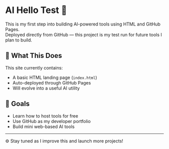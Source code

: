 # AI Hello Test 👋

This is my first step into building AI-powered tools using HTML and GitHub Pages.  
Deployed directly from GitHub — this project is my test run for future tools I plan to build.

## 🚀 What This Does

This site currently contains:
- A basic HTML landing page (`index.html`)
- Auto-deployed through GitHub Pages
- Will evolve into a useful AI utility

## 📌 Goals

- Learn how to host tools for free
- Use GitHub as my developer portfolio
- Build mini web-based AI tools

---

⚙️ Stay tuned as I improve this and launch more projects!
